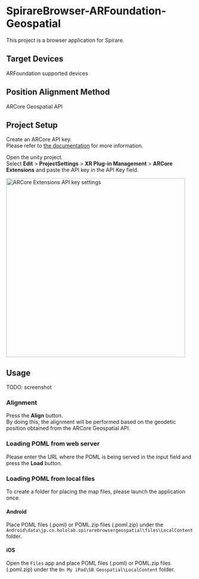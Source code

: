 # SpirareBrowser-ARFoundation-Geospatial

This project is a browser application for Spirare.

## Target Devices

ARFoundation supported devices

## Position Alignment Method

ARCore Geospatial API

## Project Setup

Create an ARCore API key.  
Please refer to [the documentation](https://developers.google.com/ar/develop/unity-arf/geospatial/enable-android#api_key_authorization) for more information.

Open the unity project.  
Select **Edit** > **ProjectSettings** > **XR Plug-in Management** > **ARCore Extensions** and paste the API key in the API Key field.

<img width="480" alt="ARCore Extensions API key settings" src="https://user-images.githubusercontent.com/4415085/223650258-8157f411-1624-459c-976b-58edb4504569.png">

## Usage

TODO: screenshot

### Alignment

Press the **Align** button.  
By doing this, the alignment will be performed based on the geodetic position obtained from the ARCore Geospatial API.

### Loading POML from web server
Please enter the URL where the POML is being served in the input field and press the **Load** button.

### Loading POML from local files
 
To create a folder for placing the map files, please launch the application once.  

#### Android
Place POML files (.poml) or POML.zip files (.poml.zip) under the `Android\data\jp.co.hololab.spirarebrowsergeospatial\files\LocalContent` folder.

#### iOS
Open the `Files` app and place POML files (.poml) or POML.zip files (.poml.zip) under the `On My iPad\SB Geospatial\LocalContent` folder.